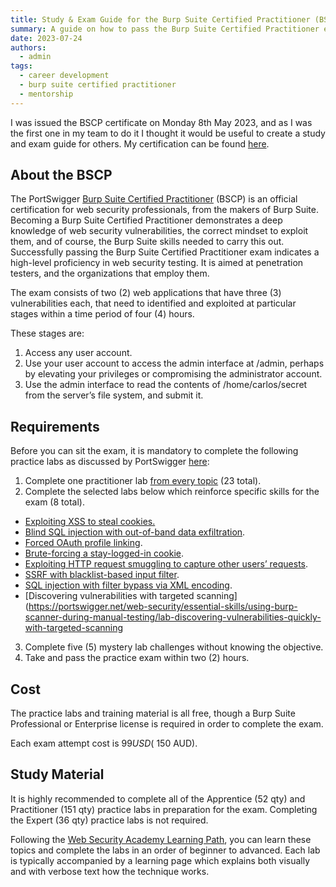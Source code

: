 ```yaml
---
title: Study & Exam Guide for the Burp Suite Certified Practitioner (BSCP)
summary: A guide on how to pass the Burp Suite Certified Practitioner exam.
date: 2023-07-24
authors:
  - admin
tags:
  - career development
  - burp suite certified practitioner
  - mentorship
---
```

I was issued the BSCP certificate on Monday 8th May 2023, and as I was the first one in my team to do it I thought it would be useful to create a study and exam guide for others. My certification can be found [here](https://portswigger.net/web-security/e/c/c13dedf1f6ae2f481).

## About the BSCP
The PortSwigger [Burp Suite Certified Practitioner](https://portswigger.net/web-security/certification) (BSCP) is an official certification for web security professionals, from the makers of Burp Suite. Becoming a Burp Suite Certified Practitioner demonstrates a deep knowledge of web security vulnerabilities, the correct mindset to exploit them, and of course, the Burp Suite skills needed to carry this out. Successfully passing the Burp Suite Certified Practitioner exam indicates a high-level proficiency in web security testing. It is aimed at penetration testers, and the organizations that employ them.

The exam consists of two (2) web applications that have three (3) vulnerabilities each, that need to identified and exploited at particular stages within a time period of four (4) hours.

These stages are:
1. Access any user account.
2. Use your user account to access the admin interface at /admin, perhaps by elevating your privileges or compromising the administrator account.
3. Use the admin interface to read the contents of /home/carlos/secret from the server’s file system, and submit it.

## Requirements
Before you can sit the exam, it is mandatory to complete the following practice labs as discussed by PortSwigger [here](https://portswigger.net/web-security/certification/how-to-prepare):
1. Complete one practitioner lab [from every topic](https://portswigger.net/web-security/certification/how-to-prepare/practitioner-labs-prep-step-one) (23 total).
2. Complete the selected labs below which reinforce specific skills for the exam (8 total).
* [Exploiting XSS to steal cookies.](https://portswigger.net/web-security/certification/how-to-prepare/practitioner-labs-prep-step-one)
* [Blind SQL injection with out-of-band data exfiltration](https://portswigger.net/web-security/sql-injection/blind/lab-out-of-band-data-exfiltration).
* [Forced OAuth profile linking](https://portswigger.net/web-security/oauth/lab-oauth-forced-oauth-profile-linking).
* [Brute-forcing a stay-logged-in cookie](https://portswigger.net/web-security/authentication/other-mechanisms/lab-brute-forcing-a-stay-logged-in-cookie).
* [Exploiting HTTP request smuggling to capture other users’ requests](https://portswigger.net/web-security/request-smuggling/exploiting/lab-capture-other-users-requests).
* [SSRF with blacklist-based input filter](https://portswigger.net/web-security/ssrf/lab-ssrf-with-blacklist-filter).
* [SQL injection with filter bypass via XML encoding](https://portswigger.net/web-security/sql-injection/lab-sql-injection-with-filter-bypass-via-xml-encoding).
* [Discovering vulnerabilities with targeted scanning](https://portswigger.net/web-security/essential-skills/using-burp-scanner-during-manual-testing/lab-discovering-vulnerabilities-quickly-with-targeted-scanning
3. Complete five (5) mystery lab challenges without knowing the objective.
4. Take and pass the practice exam within two (2) hours.

## Cost
The practice labs and training material is all free, though a Burp Suite Professional or Enterprise license is required in order to complete the exam.

Each exam attempt cost is $99 USD (~$150 AUD).

## Study Material
It is highly recommended to complete all of the Apprentice (52 qty) and Practitioner (151 qty) practice labs in preparation for the exam. Completing the Expert (36 qty) practice labs is not required.

Following the [Web Security Academy Learning Path](https://portswigger.net/web-security/learning-path), you can learn these topics and complete the labs in an order of beginner to advanced. Each lab is typically accompanied by a learning page which explains both visually and with verbose text how the technique works.


